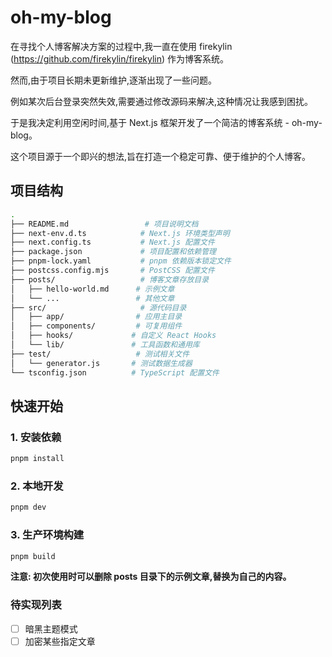 # oh-my-blog

在寻找个人博客解决方案的过程中,我一直在使用 firekylin (https://github.com/firekylin/firekylin) 作为博客系统。

然而,由于项目长期未更新维护,逐渐出现了一些问题。

例如某次后台登录突然失效,需要通过修改源码来解决,这种情况让我感到困扰。

于是我决定利用空闲时间,基于 Next.js 框架开发了一个简洁的博客系统 - oh-my-blog。

这个项目源于一个即兴的想法,旨在打造一个稳定可靠、便于维护的个人博客。

## 项目结构

```bash
.
├── README.md                 # 项目说明文档
├── next-env.d.ts            # Next.js 环境类型声明
├── next.config.ts           # Next.js 配置文件
├── package.json             # 项目配置和依赖管理
├── pnpm-lock.yaml           # pnpm 依赖版本锁定文件
├── postcss.config.mjs       # PostCSS 配置文件
├── posts/                   # 博客文章存放目录
│   ├── hello-world.md      # 示例文章
│   └── ...                 # 其他文章
├── src/                     # 源代码目录
│   ├── app/                # 应用主目录
│   ├── components/         # 可复用组件
│   ├── hooks/             # 自定义 React Hooks
│   └── lib/               # 工具函数和通用库
├── test/                   # 测试相关文件
│   └── generator.js       # 测试数据生成器
└── tsconfig.json          # TypeScript 配置文件
```

## 快速开始

### 1. 安装依赖

```bash
pnpm install
```

### 2. 本地开发

```bash
pnpm dev
```

### 3. 生产环境构建

```bash
pnpm build
```
**注意: 初次使用时可以删除 posts 目录下的示例文章,替换为自己的内容。**

### 待实现列表
- [ ] 暗黑主题模式
- [ ] 加密某些指定文章
